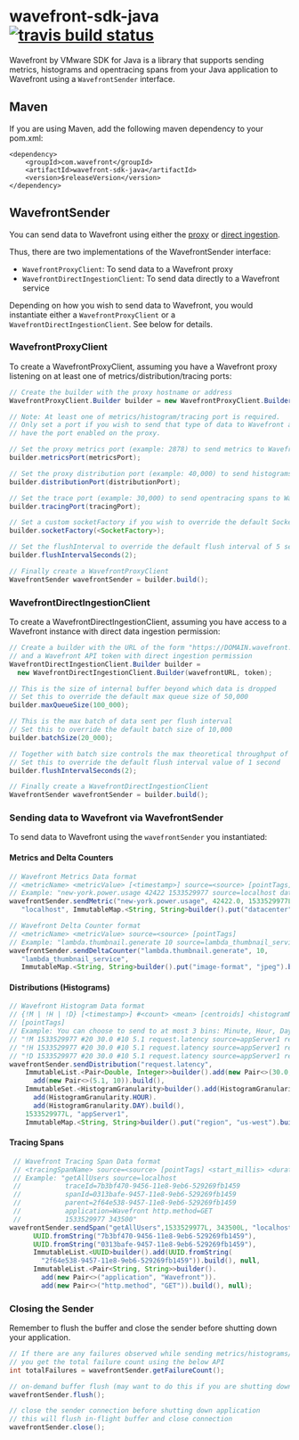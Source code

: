 # wavefront-sdk-java [![travis build status](https://travis-ci.com/wavefrontHQ/wavefront-sdk-java.svg?branch=master)](https://travis-ci.com/wavefrontHQ/wavefront-sdk-java)

Wavefront by VMware SDK for Java is a library that supports sending metrics, histograms and opentracing spans from your Java application to Wavefront using a `WavefrontSender` interface.

## Maven
If you are using Maven, add the following maven dependency to your pom.xml:
```
<dependency>
    <groupId>com.wavefront</groupId>
    <artifactId>wavefront-sdk-java</artifactId>
    <version>$releaseVersion</version>
</dependency>
```

## WavefrontSender
You can send data to Wavefront using either the [proxy](https://docs.wavefront.com/proxies.html) or [direct ingestion](https://docs.wavefront.com/direct_ingestion.html).

Thus, there are two implementations of the WavefrontSender interface:
* `WavefrontProxyClient`: To send data to a Wavefront proxy
* `WavefrontDirectIngestionClient`: To send data directly to a Wavefront service

Depending on how you wish to send data to Wavefront, you would instantiate either a `WavefrontProxyClient` or a `WavefrontDirectIngestionClient`. See below for details.

### WavefrontProxyClient
To create a WavefrontProxyClient, assuming you have a Wavefront proxy listening on at least one of metrics/distribution/tracing ports:
```java
// Create the builder with the proxy hostname or address
WavefrontProxyClient.Builder builder = new WavefrontProxyClient.Builder(proxyHost);

// Note: At least one of metrics/histogram/tracing port is required.
// Only set a port if you wish to send that type of data to Wavefront and you
// have the port enabled on the proxy.

// Set the proxy metrics port (example: 2878) to send metrics to Wavefront
builder.metricsPort(metricsPort);

// Set the proxy distribution port (example: 40,000) to send histograms to Wavefront
builder.distributionPort(distributionPort);

// Set the trace port (example: 30,000) to send opentracing spans to Wavefront
builder.tracingPort(tracingPort);

// Set a custom socketFactory if you wish to override the default SocketFactory
builder.socketFactory(<SocketFactory>);

// Set the flushInterval to override the default flush interval of 5 seconds
builder.flushIntervalSeconds(2);

// Finally create a WavefrontProxyClient
WavefrontSender wavefrontSender = builder.build();
 ```

### WavefrontDirectIngestionClient
To create a WavefrontDirectIngestionClient, assuming you have access to a Wavefront instance with direct data ingestion permission:
```java
// Create a builder with the URL of the form "https://DOMAIN.wavefront.com"
// and a Wavefront API token with direct ingestion permission
WavefrontDirectIngestionClient.Builder builder =
  new WavefrontDirectIngestionClient.Builder(wavefrontURL, token);

// This is the size of internal buffer beyond which data is dropped
// Set this to override the default max queue size of 50,000
builder.maxQueueSize(100_000);

// This is the max batch of data sent per flush interval
// Set this to override the default batch size of 10,000
builder.batchSize(20_000);

// Together with batch size controls the max theoretical throughput of the sender
// Set this to override the default flush interval value of 1 second
builder.flushIntervalSeconds(2);

// Finally create a WavefrontDirectIngestionClient
WavefrontSender wavefrontSender = builder.build();
 ```

 ### Sending data to Wavefront via WavefrontSender

 To send data to Wavefront using the `wavefrontSender` you instantiated:

 #### Metrics and Delta Counters

 ```java
// Wavefront Metrics Data format
// <metricName> <metricValue> [<timestamp>] source=<source> [pointTags]
// Example: "new-york.power.usage 42422 1533529977 source=localhost datacenter=dc1"
wavefrontSender.sendMetric("new-york.power.usage", 42422.0, 1533529977L,
    "localhost", ImmutableMap.<String, String>builder().put("datacenter", "dc1").build());

// Wavefront Delta Counter format
// <metricName> <metricValue> source=<source> [pointTags]
// Example: "lambda.thumbnail.generate 10 source=lambda_thumbnail_service image-format=jpeg"
wavefrontSender.sendDeltaCounter("lambda.thumbnail.generate", 10,
    "lambda_thumbnail_service",
    ImmutableMap.<String, String>builder().put("image-format", "jpeg").build());
```

#### Distributions (Histograms)

```java
// Wavefront Histogram Data format
// {!M | !H | !D} [<timestamp>] #<count> <mean> [centroids] <histogramName> source=<source>
// [pointTags]
// Example: You can choose to send to at most 3 bins: Minute, Hour, Day
// "!M 1533529977 #20 30.0 #10 5.1 request.latency source=appServer1 region=us-west"
// "!H 1533529977 #20 30.0 #10 5.1 request.latency source=appServer1 region=us-west"
// "!D 1533529977 #20 30.0 #10 5.1 request.latency source=appServer1 region=us-west"
wavefrontSender.sendDistribution("request.latency",
    ImmutableList.<Pair<Double, Integer>>builder().add(new Pair<>(30.0, 20)).
      add(new Pair<>(5.1, 10)).build(),
    ImmutableSet.<HistogramGranularity>builder().add(HistogramGranularity.MINUTE).
      add(HistogramGranularity.HOUR).
      add(HistogramGranularity.DAY).build(),
    1533529977L, "appServer1",
    ImmutableMap.<String, String>builder().put("region", "us-west").build());
```

#### Tracing Spans

```java
 // Wavefront Tracing Span Data format
 // <tracingSpanName> source=<source> [pointTags] <start_millis> <duration_milliseconds>
 // Example: "getAllUsers source=localhost
 //           traceId=7b3bf470-9456-11e8-9eb6-529269fb1459
 //           spanId=0313bafe-9457-11e8-9eb6-529269fb1459
 //           parent=2f64e538-9457-11e8-9eb6-529269fb1459
 //           application=Wavefront http.method=GET
 //           1533529977 343500"
wavefrontSender.sendSpan("getAllUsers",1533529977L, 343500L, "localhost",
      UUID.fromString("7b3bf470-9456-11e8-9eb6-529269fb1459"),
      UUID.fromString("0313bafe-9457-11e8-9eb6-529269fb1459"),
      ImmutableList.<UUID>builder().add(UUID.fromString(
        "2f64e538-9457-11e8-9eb6-529269fb1459")).build(), null,
      ImmutableList.<Pair<String, String>>builder().
        add(new Pair<>("application", "Wavefront")).
        add(new Pair<>("http.method", "GET")).build(), null);
```

### Closing the Sender
Remember to flush the buffer and close the sender before shutting down your application.
```java
// If there are any failures observed while sending metrics/histograms/tracing-spans above,
// you get the total failure count using the below API
int totalFailures = wavefrontSender.getFailureCount();

// on-demand buffer flush (may want to do this if you are shutting down your application)
wavefrontSender.flush();

// close the sender connection before shutting down application
// this will flush in-flight buffer and close connection
wavefrontSender.close();
```
